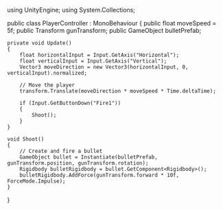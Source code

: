 using UnityEngine;
using System.Collections;

public class PlayerController : MonoBehaviour
{
    public float moveSpeed = 5f;
    public Transform gunTransform;
    public GameObject bulletPrefab;

    private void Update()
    {
        float horizontalInput = Input.GetAxis("Horizontal");
        float verticalInput = Input.GetAxis("Vertical");
        Vector3 moveDirection = new Vector3(horizontalInput, 0, verticalInput).normalized;

        // Move the player
        transform.Translate(moveDirection * moveSpeed * Time.deltaTime);

        if (Input.GetButtonDown("Fire1"))
        {
            Shoot();
        }
    }

    void Shoot()
    {
        // Create and fire a bullet
        GameObject bullet = Instantiate(bulletPrefab, gunTransform.position, gunTransform.rotation);
        Rigidbody bulletRigidbody = bullet.GetComponent<Rigidbody>();
        bulletRigidbody.AddForce(gunTransform.forward * 10f, ForceMode.Impulse);
    }
}
